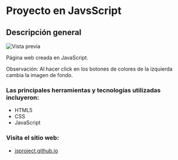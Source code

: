 # Proyecto en JavsScript

## Descripción general

![Vista previa](./img/design.png)

Página web creada en JavaScript. 

Observación: Al hacer click en los botones de colores de la izquierda cambia la imagen de fondo.


### Las principales herramientas y tecnologías utilizadas incluyeron:

- HTML5
- CSS
- JavaScript  

### Visita el sitio web:

- [jsproject.github.io](https://roraima1986.github.io/jsproject.github.io/)